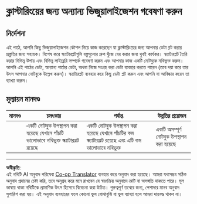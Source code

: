 <!--
CO_OP_TRANSLATOR_METADATA:
{
  "original_hash": "589fa015a5e7d9e67bd629f7d47b53de",
  "translation_date": "2025-08-29T21:04:11+00:00",
  "source_file": "5-Clustering/1-Visualize/assignment.md",
  "language_code": "bn"
}
-->
# ক্লাস্টারিংয়ের জন্য অন্যান্য ভিজুয়ালাইজেশন গবেষণা করুন

## নির্দেশনা

এই পাঠে, আপনি কিছু ভিজুয়ালাইজেশন কৌশল নিয়ে কাজ করেছেন যা ক্লাস্টারিংয়ের জন্য আপনার ডেটা প্লট করার প্রস্তুতির জন্য সহায়ক। বিশেষ করে স্ক্যাটারপ্লটগুলি বস্তুগুলোর গ্রুপ খুঁজে বের করার জন্য খুবই কার্যকর। স্ক্যাটারপ্লট তৈরি করার বিভিন্ন উপায় এবং বিভিন্ন লাইব্রেরি সম্পর্কে গবেষণা করুন এবং আপনার কাজ একটি নোটবুকে নথিভুক্ত করুন। আপনি এই পাঠের ডেটা, অন্যান্য পাঠের ডেটা, অথবা নিজে সংগ্রহ করা ডেটা ব্যবহার করতে পারেন (তবে দয়া করে তার উৎস আপনার নোটবুকে উল্লেখ করুন)। স্ক্যাটারপ্লট ব্যবহার করে কিছু ডেটা প্লট করুন এবং আপনি যা আবিষ্কার করেন তা ব্যাখ্যা করুন।

## মূল্যায়ন মানদণ্ড

| মানদণ্ড | চমৎকার                                                      | পর্যাপ্ত                                                                                 | উন্নতির প্রয়োজন                   |
| -------- | ---------------------------------------------------------- | ---------------------------------------------------------------------------------------- | ----------------------------------- |
|          | একটি নোটবুক উপস্থাপন করা হয়েছে যেখানে পাঁচটি ভালোভাবে নথিভুক্ত স্ক্যাটারপ্লট রয়েছে | একটি নোটবুক উপস্থাপন করা হয়েছে যেখানে পাঁচটির কম স্ক্যাটারপ্লট রয়েছে এবং এটি কম ভালোভাবে নথিভুক্ত | একটি অসম্পূর্ণ নোটবুক উপস্থাপন করা হয়েছে |

---

**অস্বীকৃতি**:  
এই নথিটি AI অনুবাদ পরিষেবা [Co-op Translator](https://github.com/Azure/co-op-translator) ব্যবহার করে অনুবাদ করা হয়েছে। আমরা যথাসম্ভব সঠিক অনুবাদ প্রদানের চেষ্টা করি, তবে অনুগ্রহ করে মনে রাখবেন যে স্বয়ংক্রিয় অনুবাদে ত্রুটি বা অসঙ্গতি থাকতে পারে। মূল ভাষায় থাকা নথিটিকে প্রামাণিক উৎস হিসেবে বিবেচনা করা উচিত। গুরুত্বপূর্ণ তথ্যের জন্য, পেশাদার মানব অনুবাদ সুপারিশ করা হয়। এই অনুবাদ ব্যবহারের ফলে কোনো ভুল বোঝাবুঝি বা ভুল ব্যাখ্যা হলে আমরা দায়বদ্ধ থাকব না।